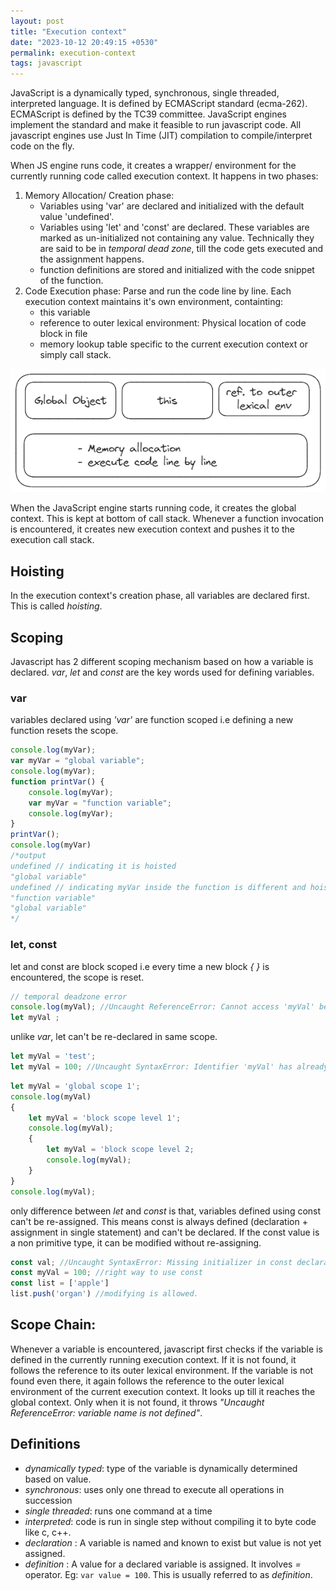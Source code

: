 ```yaml
---
layout: post
title: "Execution context"
date: "2023-10-12 20:49:15 +0530"
permalink: execution-context
tags: javascript
---
```


JavaScript is a dynamically typed, synchronous, single threaded, interpreted language. It is defined by ECMAScript standard (ecma-262). ECMAScript is defined by the TC39 committee. JavaScript engines implement the standard and make it feasible to run javascript code. All javascript engines use Just In Time (JIT) compilation to compile/interpret code on the fly.

When JS engine runs code, it creates a wrapper/ environment for the currently running code called execution context. It happens in two phases:

1. Memory Allocation/ Creation phase:
    - Variables using 'var' are declared and initialized with the default value 'undefined'.
    - Variables using 'let' and 'const' are declared. These variables are marked as un-initialized not containing any value. Technically they are said to be in *temporal dead zone*, till the code gets executed and the assignment happens.
    - function definitions are stored and initialized with the code snippet of the function.
2. Code Execution phase: Parse and run the code line by line. Each execution context maintains it's own environment, containting:
    - this variable
    - reference to outer lexical environment: Physical location of code block in file
    - memory lookup table specific to the current execution context or simply call stack.

![Execution Context](/assets/images/execution-context.png)

When the JavaScript engine starts running code, it creates the global context. This is kept at bottom of call stack.
Whenever a function invocation is encountered, it creates new execution context and pushes it to the execution call stack.

## Hoisting

In the execution context's creation phase, all variables are declared first. This is called _hoisting_.

## Scoping

Javascript has 2 different scoping mechanism based on how a variable is declared. _var_, _let_ and _const_ are the key words used for defining variables.

### var

variables declared using _'var'_ are function scoped i.e defining a new function resets the scope.

```javascript
console.log(myVar);
var myVar = "global variable";
console.log(myVar);
function printVar() {
    console.log(myVar);
    var myVar = "function variable";
    console.log(myVar);
}
printVar();
console.log(myVar)
/*output
undefined // indicating it is hoisted
"global variable"
undefined // indicating myVar inside the function is different and hoisted
"function variable"
"global variable"
*/
```

### let, const

let and const are block scoped i.e every time a new block _{ }_ is encountered, the scope is reset.

```javascript
// temporal deadzone error
console.log(myVal); //Uncaught ReferenceError: Cannot access 'myVal' before initialization
let myVal ;
```

unlike _var_, let can't be re-declared in same scope.

```javascript
let myVal = 'test';
let myVal = 100; //Uncaught SyntaxError: Identifier 'myVal' has already been declared
```

```javascript
let myVal = 'global scope 1';
console.log(myVal)
{
    let myVal = 'block scope level 1';
    console.log(myVal);
    {
        let myVal = 'block scope level 2;
        console.log(myVal);
    }
}
console.log(myVal);
```

only difference between _let_ and _const_ is that, variables defined using const can't be re-assigned. This means const is always defined (declaration + assignment in single statement) and can't be declared. If the const value is a non primitive type, it can be modified without re-assigning.

```javascript
const val; //Uncaught SyntaxError: Missing initializer in const declaration
const myVal = 100; //right way to use const
const list = ['apple']
list.push('organ') //modifying is allowed.
```

## Scope Chain:

Whenever a variable is encountered, javascript first checks if the variable is defined in the currently running execution context. If it is not found, it follows the reference to its outer lexical environment. If the variable is not found even there, it again follows the reference to the outer lexical environment of the current execution context. It looks up till it reaches the global context. Only when it is not found, it throws _"Uncaught ReferenceError: variable name is not defined"_.


## Definitions

- _dynamically typed_: type of the variable is dynamically determined based on value.
- _synchronous_: uses only one thread to execute all operations in succession
- _single threaded_: runs one command at a time
- _interpreted_: code is run in single step without compiling it to byte code like c, c++.
- _declaration_ : A variable is named and known to exist but value is not yet assigned.
- _definition_ : A value for a declared variable is assigned. It involves _=_ operator. Eg: `var value = 100`. This is usually referred to as _definition_.